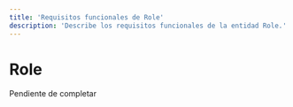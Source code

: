 ```yaml
---
title: 'Requisitos funcionales de Role'
description: 'Describe los requisitos funcionales de la entidad Role.'
---
```


# Role

Pendiente de completar
